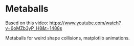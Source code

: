 # Metaballs

Based on this video: https://www.youtube.com/watch?v=6oMZb3yP_H8&t=1488s


Metaballs for weird shape collisions, matplotlib animations.